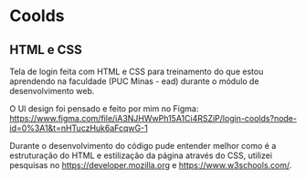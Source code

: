 # Coolds

## HTML e CSS

Tela de login feita com HTML e CSS para treinamento do que estou aprendendo na faculdade (PUC Minas - ead) durante o módulo de desenvolvimento web.

O UI design foi pensado e feito por mim no Figma: https://www.figma.com/file/iA3NJHWwPh15A1Ci4RSZiP/login-coolds?node-id=0%3A1&t=nHTuczHuk6aFcqwG-1

Durante o desenvolvimento do código pude entender melhor como é a estruturação do HTML e estilização da página através do CSS, utilizei pesquisas no https://developer.mozilla.org e https://www.w3schools.com/.



